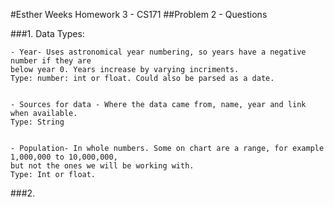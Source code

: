 #Esther Weeks Homework 3 - CS171
##Problem 2 - Questions

###1.
Data Types:


	- Year- Uses astronomical year numbering, so years have a negative number if they are
	below year 0. Years increase by varying incriments. 
	Type: number: int or float. Could also be parsed as a date.
	
	
	- Sources for data - Where the data came from, name, year and link when available. 
	Type: String
	
	
	- Population- In whole numbers. Some on chart are a range, for example 1,000,000 to 10,000,000,
	but not the ones we will be working with. 
	Type: Int or float.

###2.